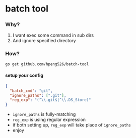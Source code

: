 # batch tool

### Why?

1. I want exec some command in sub dirs
2. And ignore specified directory

### How?

```bash
go get github.com/hpeng526/batch-tool
```

#### setup your config

```json
{
  "batch_cmd": "git",
  "ignore_paths": [".git"],
  "reg_exp": "(^\\.git$|^\\.DS_Store)"
}
```

* `ignore_paths` is fully-matching
* `reg_exp` is using regular expression
* if both setting up, `reg_exp` will take place of `ignore_paths`
* enjoy